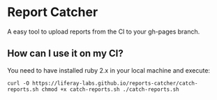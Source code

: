 # Report Catcher

A easy tool to upload reports from the CI to your gh-pages branch.

## How can I use it on my CI?

You need to have installed ruby 2.x in your local machine and execute:

``
curl -O https://liferay-labs.github.io/reports-catcher/catch-reports.sh
chmod +x catch-reports.sh
./catch-reports.sh
``